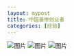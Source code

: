 ```yaml
---
layout: mypost
title: 中国最惨创业者
categories: [经验]
---
```




![图片](001.jpg)
![图片](002.jpg)
![图片](003.jpg)
